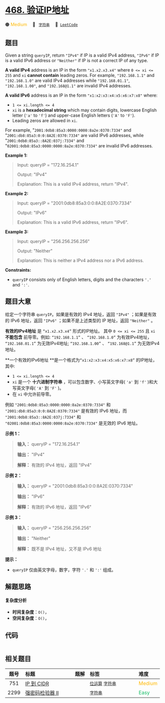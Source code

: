 # [468. 验证IP地址](https://leetcode.com/problems/validate-ip-address)

🟠 <font color=#ffb800>Medium</font>&emsp; 🔖&ensp; [`字符串`](/leetcode/outline/tag/string.md)&emsp; 🔗&ensp;[`LeetCode`](https://leetcode.com/problems/validate-ip-address)


## 题目

Given a string `queryIP`, return `"IPv4"` if IP is a valid IPv4 address,
`"IPv6"` if IP is a valid IPv6 address or `"Neither"` if IP is not a correct
IP of any type.

**A valid IPv4** address is an IP in the form `"x1.x2.x3.x4"` where `0 <= xi
<= 255` and `xi` **cannot contain** leading zeros. For example,
`"192.168.1.1"` and `"192.168.1.0"` are valid IPv4 addresses while
`"192.168.01.1"`, `"192.168.1.00"`, and `"192.168@1.1"` are invalid IPv4
addresses.

**A valid IPv6** address is an IP in the form `"x1:x2:x3:x4:x5:x6:x7:x8"`
where:

  * `1 <= xi.length <= 4`
  * `xi` is a **hexadecimal string** which may contain digits, lowercase English letter (`'a'` to `'f'`) and upper-case English letters (`'A'` to `'F'`).
  * Leading zeros are allowed in `xi`.

For example, "`2001:0db8:85a3:0000:0000:8a2e:0370:7334"` and
"`2001:db8:85a3:0:0:8A2E:0370:7334"` are valid IPv6 addresses, while
"`2001:0db8:85a3::8A2E:037j:7334"` and
"`02001:0db8:85a3:0000:0000:8a2e:0370:7334"` are invalid IPv6 addresses.



**Example 1:**

> Input: queryIP = "172.16.254.1"
> 
> Output: "IPv4"
> 
> Explanation: This is a valid IPv4 address, return "IPv4".

**Example 2:**

> Input: queryIP = "2001:0db8:85a3:0:0:8A2E:0370:7334"
> 
> Output: "IPv6"
> 
> Explanation: This is a valid IPv6 address, return "IPv6".

**Example 3:**

> Input: queryIP = "256.256.256.256"
> 
> Output: "Neither"
> 
> Explanation: This is neither a IPv4 address nor a IPv6 address.

**Constraints:**

  * `queryIP` consists only of English letters, digits and the characters `'.'` and `':'`.


## 题目大意

给定一个字符串 `queryIP`。如果是有效的 IPv4 地址，返回 `"IPv4"` ；如果是有效的 IPv6 地址，返回 `"IPv6"`
；如果不是上述类型的 IP 地址，返回 `"Neither"` 。

**有效的IPv4地址** 是 `“x1.x2.x3.x4”` 形式的IP地址。 其中 `0 <= xi <= 255` 且 `xi` **不能包含**
前导零。例如: `“192.168.1.1”` 、 `“192.168.1.0”` 为有效IPv4地址， `“192.168.01.1”`
为无效IPv4地址; `“192.168.1.00”` 、 `“192.168@1.1”` 为无效IPv4地址。

**一个有效的IPv6地址  **是一个格式为`“x1:x2:x3:x4:x5:x6:x7:x8”` 的IP地址，其中:

  * `1 <= xi.length <= 4`
  * `xi` 是一个 **十六进制字符串** ，可以包含数字、小写英文字母( `'a'` 到 `'f'` )和大写英文字母( `'A'` 到 `'F'` )。
  * 在 `xi` 中允许前导零。

例如 `"2001:0db8:85a3:0000:0000:8a2e:0370:7334"` 和
`"2001:db8:85a3:0:0:8A2E:0370:7334"` 是有效的 IPv6 地址，而
`"2001:0db8:85a3::8A2E:037j:7334"` 和
`"02001:0db8:85a3:0000:0000:8a2e:0370:7334"` 是无效的 IPv6 地址。



**示例 1：**

> 
> 
> 
> 
> 
> **输入：** queryIP = "172.16.254.1"
> 
> **输出：** "IPv4"
> 
> **解释：** 有效的 IPv4 地址，返回 "IPv4"
> 
> 

**示例 2：**

> 
> 
> 
> 
> 
> **输入：** queryIP = "2001:0db8:85a3:0:0:8A2E:0370:7334"
> 
> **输出：** "IPv6"
> 
> **解释：** 有效的 IPv6 地址，返回 "IPv6"
> 
> 

**示例 3：**

> 
> 
> 
> 
> 
> **输入：** queryIP = "256.256.256.256"
> 
> **输出：** "Neither"
> 
> **解释：** 既不是 IPv4 地址，又不是 IPv6 地址
> 
> 



**提示：**

  * `queryIP` 仅由英文字母，数字，字符 `'.'` 和 `':'` 组成。


## 解题思路

#### 复杂度分析

- **时间复杂度**：`O()`，
- **空间复杂度**：`O()`，

## 代码

```javascript

```

## 相关题目

<!-- prettier-ignore -->
| 题号 | 标题 | 题解 | 标签 | 难度 |
| :------: | :------ | :------: | :------ | :------ |
| 751 | [IP 到 CIDR](https://leetcode.com/problems/ip-to-cidr) |  |  [`位运算`](/leetcode/outline/tag/bit-manipulation.md) [`字符串`](/leetcode/outline/tag/string.md) | <font color=#ffb800>Medium</font> |
| 2299 | [强密码检验器 II](https://leetcode.com/problems/strong-password-checker-ii) |  |  [`字符串`](/leetcode/outline/tag/string.md) | <font color=#15bd66>Easy</font> |

<style>
.blue {
    background-color: #096dd9;
    padding: 0.25rem 0.5rem;
    margin: 0;
    font-size: 0.85em;
    border-radius: 3px;
    color: white;
    font-weight: 500;
}
table th:first-of-type { width: 10%; }
table th:nth-of-type(2) { width: 35%; }
table th:nth-of-type(3) { width: 10%; }
table th:nth-of-type(4) { width: 35%; }
table th:nth-of-type(5) { width: 10%; }
</style>
